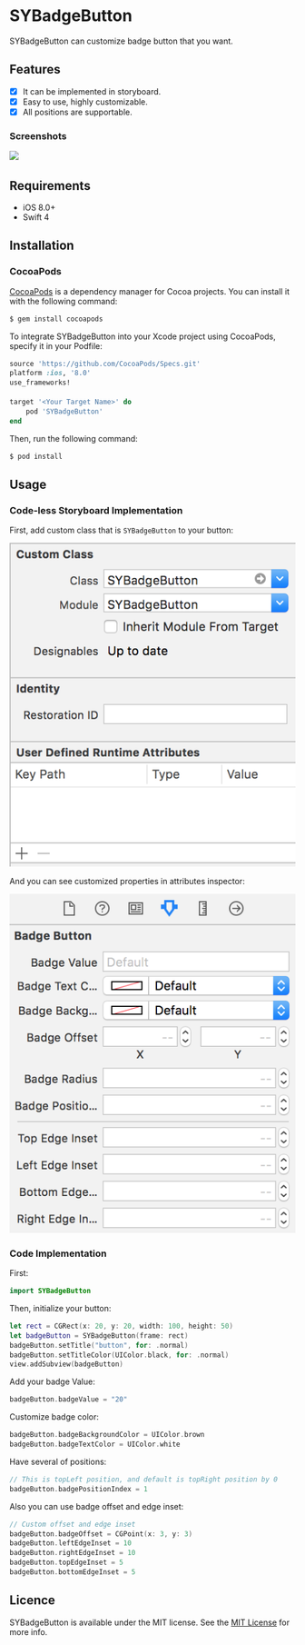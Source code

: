 # SYBadgeButton
SYBadgeButton can customize badge button that you want.

## Features

- [x] It can be implemented in storyboard.
- [x] Easy to use, highly customizable.
- [x] All positions are supportable.

### Screenshots

![](Screenshots/Screenshot1.png)

## Requirements

- iOS 8.0+
- Swift 4

## Installation

### CocoaPods

[CocoaPods](http://cocoapods.org) is a dependency manager for Cocoa projects. You can install it with the following command:

```bash
$ gem install cocoapods
```

To integrate SYBadgeButton into your Xcode project using CocoaPods, specify it in your Podfile:

```ruby
source 'https://github.com/CocoaPods/Specs.git'
platform :ios, '8.0'
use_frameworks!

target '<Your Target Name>' do
	pod 'SYBadgeButton'
end
```

Then, run the following command:

```bash
$ pod install
```

## Usage

### Code-less Storyboard Implementation

First, add custom class that is ```SYBadgeButton``` to your button:

![](Screenshots/Screenshot2.png)

 And you can see customized properties in attributes inspector:

![](Screenshots/Screenshot3.png)

### Code Implementation

First:

```swift
import SYBadgeButton
```

Then, initialize your button:

```swift
let rect = CGRect(x: 20, y: 20, width: 100, height: 50)
let badgeButton = SYBadgeButton(frame: rect)
badgeButton.setTitle("button", for: .normal)
badgeButton.setTitleColor(UIColor.black, for: .normal)
view.addSubview(badgeButton)
```

Add your badge Value:

```swift
badgeButton.badgeValue = "20"
```

Customize badge color:

```swift
badgeButton.badgeBackgroundColor = UIColor.brown
badgeButton.badgeTextColor = UIColor.white
```

Have several of positions:

```swift
// This is topLeft position, and default is topRight position by 0
badgeButton.badgePositionIndex = 1
```

Also you can use badge offset and edge inset:

```swift
// Custom offset and edge inset
badgeButton.badgeOffset = CGPoint(x: 3, y: 3)
badgeButton.leftEdgeInset = 10
badgeButton.rightEdgeInset = 10
badgeButton.topEdgeInset = 5
badgeButton.bottomEdgeInset = 5
```

## Licence
SYBadgeButton is available under the MIT license. See the [MIT License](LICENSE) for more info.
